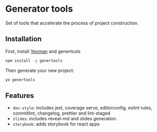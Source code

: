 # Generator tools

Set of tools that accelerate the process of project construction.

## Installation

First, install [Yeoman](http://yeoman.io) and genertools

```bash
npm install -g genertools
```

Then generate your new project:

```bash
yo genertools
```

## Features

- `dev-style`: includes jest, coverage serve, editorconfig, eslint rules, commitlint, changelog, prettier and lint-staged
- `slides`: includes reveal-md and slides generation.
- `storybook`: adds storybook for react apps
